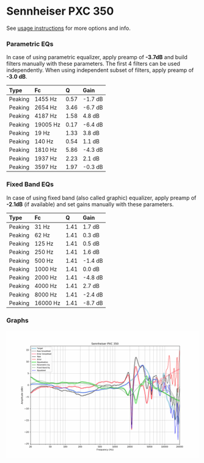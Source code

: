 # Sennheiser PXC 350
See [usage instructions](https://github.com/jaakkopasanen/AutoEq#usage) for more options and info.

### Parametric EQs
In case of using parametric equalizer, apply preamp of **-3.7dB** and build filters manually
with these parameters. The first 4 filters can be used independently.
When using independent subset of filters, apply preamp of **-3.0 dB**.

| Type    | Fc       |    Q | Gain    |
|:--------|:---------|:-----|:--------|
| Peaking | 1455 Hz  | 0.57 | -1.7 dB |
| Peaking | 2654 Hz  | 3.46 | -6.7 dB |
| Peaking | 4187 Hz  | 1.58 | 4.8 dB  |
| Peaking | 19005 Hz | 0.17 | -6.4 dB |
| Peaking | 19 Hz    | 1.33 | 3.8 dB  |
| Peaking | 140 Hz   | 0.54 | 1.1 dB  |
| Peaking | 1810 Hz  | 5.86 | -4.3 dB |
| Peaking | 1937 Hz  | 2.23 | 2.1 dB  |
| Peaking | 3597 Hz  | 1.97 | -0.3 dB |

### Fixed Band EQs
In case of using fixed band (also called graphic) equalizer, apply preamp of **-2.1dB**
(if available) and set gains manually with these parameters.

| Type    | Fc       |    Q | Gain    |
|:--------|:---------|:-----|:--------|
| Peaking | 31 Hz    | 1.41 | 1.7 dB  |
| Peaking | 62 Hz    | 1.41 | 0.3 dB  |
| Peaking | 125 Hz   | 1.41 | 0.5 dB  |
| Peaking | 250 Hz   | 1.41 | 1.6 dB  |
| Peaking | 500 Hz   | 1.41 | -1.4 dB |
| Peaking | 1000 Hz  | 1.41 | 0.0 dB  |
| Peaking | 2000 Hz  | 1.41 | -4.8 dB |
| Peaking | 4000 Hz  | 1.41 | 2.7 dB  |
| Peaking | 8000 Hz  | 1.41 | -2.4 dB |
| Peaking | 16000 Hz | 1.41 | -8.7 dB |

### Graphs
![](./Sennheiser%20PXC%20350.png)